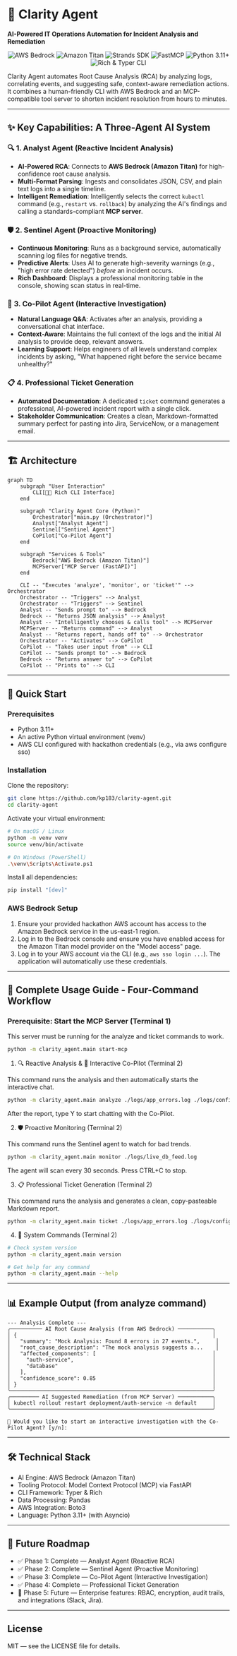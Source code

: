 # 🤖 Clarity Agent

**AI-Powered IT Operations Automation for Incident Analysis and Remediation**

<p align="center">
  <img src="https://img.shields.io/badge/AWS-Bedrock-orange?style=for-the-badge" alt="AWS Bedrock"/>
  <img src="https://img.shields.io/badge/AI_Model-Amazon_Titan-F8991D?style=for-the-badge" alt="Amazon Titan"/>
  <img src="https://img.shields.io/badge/SDK-Strands-informational?style=for-the-badge" alt="Strands SDK"/>
  <img src="https://img.shields.io/badge/Protocol-FastMCP-lightgrey?style=for-the-badge" alt="FastMCP"/>
  <img src="https://img.shields.io/badge/Python-3.11+-blue?style=for-the-badge" alt="Python 3.11+"/>
  <img src="https://img.shields.io/badge/CLI-Rich_&_Typer-purple?style=for-the-badge" alt="Rich & Typer CLI"/>
</p>

Clarity Agent automates Root Cause Analysis (RCA) by analyzing logs, correlating events, and suggesting safe, context-aware remediation actions. It combines a human-friendly CLI with AWS Bedrock and an MCP-compatible tool server to shorten incident resolution from hours to minutes.

---

## ✨ **Key Capabilities: A Three-Agent AI System**

### 🔍 **1. Analyst Agent (Reactive Incident Analysis)**
-   **AI-Powered RCA**: Connects to **AWS Bedrock (Amazon Titan)** for high-confidence root cause analysis.
-   **Multi-Format Parsing**: Ingests and consolidates JSON, CSV, and plain text logs into a single timeline.
-   **Intelligent Remediation**: Intelligently selects the correct `kubectl` command (e.g., `restart` vs. `rollback`) by analyzing the AI's findings and calling a standards-compliant **MCP server**.

### 🛡️ **2. Sentinel Agent (Proactive Monitoring)**
-   **Continuous Monitoring**: Runs as a background service, automatically scanning log files for negative trends.
-   **Predictive Alerts**: Uses AI to generate high-severity warnings (e.g., "high error rate detected") *before* an incident occurs.
-   **Rich Dashboard**: Displays a professional monitoring table in the console, showing scan status in real-time.

### 🤖 **3. Co-Pilot Agent (Interactive Investigation)**
-   **Natural Language Q&A**: Activates after an analysis, providing a conversational chat interface.
-   **Context-Aware**: Maintains the full context of the logs and the initial AI analysis to provide deep, relevant answers.
-   **Learning Support**: Helps engineers of all levels understand complex incidents by asking, "What happened right before the service became unhealthy?"

### 📋 **4. Professional Ticket Generation**
-   **Automated Documentation**: A dedicated `ticket` command generates a professional, AI-powered incident report with a single click.
-   **Stakeholder Communication**: Creates a clean, Markdown-formatted summary perfect for pasting into Jira, ServiceNow, or a management email.

---

## 🏗️ Architecture

```mermaid
graph TD
    subgraph "User Interaction"
        CLI[👨‍💻 Rich CLI Interface]
    end

    subgraph "Clarity Agent Core (Python)"
        Orchestrator["main.py (Orchestrator)"]
        Analyst["Analyst Agent"]
        Sentinel["Sentinel Agent"]
        CoPilot["Co-Pilot Agent"]
    end

    subgraph "Services & Tools"
        Bedrock["AWS Bedrock (Amazon Titan)"]
        MCPServer["MCP Server (FastAPI)"]
    end

    CLI -- "Executes 'analyze', 'monitor', or 'ticket'" --> Orchestrator
    Orchestrator -- "Triggers" --> Analyst
    Orchestrator -- "Triggers" --> Sentinel
    Analyst -- "Sends prompt to" --> Bedrock
    Bedrock -- "Returns JSON analysis" --> Analyst
    Analyst -- "Intelligently chooses & calls tool" --> MCPServer
    MCPServer -- "Returns command" --> Analyst
    Analyst -- "Returns report, hands off to" --> Orchestrator
    Orchestrator -- "Activates" --> CoPilot
    CoPilot -- "Takes user input from" --> CLI
    CoPilot -- "Sends prompt to" --> Bedrock
    Bedrock -- "Returns answer to" --> CoPilot
    CoPilot -- "Prints to" --> CLI
```

---

## 🚀 Quick Start

### Prerequisites

- Python 3.11+
- An active Python virtual environment (venv)
- AWS CLI configured with hackathon credentials (e.g., via aws configure sso)

### Installation

Clone the repository:

```bash
git clone https://github.com/kp183/clarity-agent.git
cd clarity-agent
```

Activate your virtual environment:

```bash
# On macOS / Linux
python -m venv venv
source venv/bin/activate

# On Windows (PowerShell)
.\venv\Scripts\Activate.ps1
```

Install all dependencies:

```bash
pip install "[dev]"
```

### AWS Bedrock Setup

1. Ensure your provided hackathon AWS account has access to the Amazon Bedrock service in the us-east-1 region.
2. Log in to the Bedrock console and ensure you have enabled access for the Amazon Titan model provider on the "Model access" page.
3. Log in to your AWS account via the CLI (e.g., `aws sso login ...`). The application will automatically use these credentials.

---

## 📖 Complete Usage Guide - Four-Command Workflow

### Prerequisite: Start the MCP Server (Terminal 1)
This server must be running for the analyze and ticket commands to work.

```bash
python -m clarity_agent.main start-mcp
```

1. 🔍 Reactive Analysis & 🤖 Interactive Co-Pilot (Terminal 2)

This command runs the analysis and then automatically starts the interactive chat.

```bash
python -m clarity_agent.main analyze ./logs/app_errors.log ./logs/config_changes.csv ./logs/deployment_logs.json ./logs/db_performance.log
```

After the report, type Y to start chatting with the Co-Pilot.

2. 🛡️ Proactive Monitoring (Terminal 2)

This command runs the Sentinel agent to watch for bad trends.

```bash
python -m clarity_agent.main monitor ./logs/live_db_feed.log
```

The agent will scan every 30 seconds. Press CTRL+C to stop.

3. 📋 Professional Ticket Generation (Terminal 2)

This command runs the analysis and generates a clean, copy-pasteable Markdown report.

```bash
python -m clarity_agent.main ticket ./logs/app_errors.log ./logs/config_changes.csv ./logs/deployment_logs.json ./logs/db_performance.log
```

4. 🔧 System Commands (Terminal 2)

```bash
# Check system version
python -m clarity_agent.main version

# Get help for any command
python -m clarity_agent.main --help
```

---

## 📊 Example Output (from analyze command)

```
--- Analysis Complete ---
╭────────── AI Root Cause Analysis (from AWS Bedrock) ───────────╮
│ {                                                              │
│   "summary": "Mock Analysis: Found 8 errors in 27 events.",     │
│   "root_cause_description": "The mock analysis suggests a...    │
│   "affected_components": [                                     │
│     "auth-service",                                            │
│     "database"                                                 │
│   ],                                                           │
│   "confidence_score": 0.85                                     │
│ }                                                              │
╰────────────────────────────────────────────────────────────────╯
╭───────── AI Suggested Remediation (from MCP Server) ───────────╮
│ kubectl rollout restart deployment/auth-service -n default     │
╰────────────────────────────────────────────────────────────────╯

🤖 Would you like to start an interactive investigation with the Co-Pilot Agent? [y/n]:
```

---

## 🛠️ Technical Stack

- AI Engine: AWS Bedrock (Amazon Titan)
- Tooling Protocol: Model Context Protocol (MCP) via FastAPI
- CLI Framework: Typer & Rich
- Data Processing: Pandas
- AWS Integration: Boto3
- Language: Python 3.11+ (with Asyncio)

---

## 🔮 Future Roadmap

- ✅ Phase 1: Complete — Analyst Agent (Reactive RCA)
- ✅ Phase 2: Complete — Sentinel Agent (Proactive Monitoring)
- ✅ Phase 3: Complete — Co-Pilot Agent (Interactive Investigation)
- ✅ Phase 4: Complete — Professional Ticket Generation
- 🔄 Phase 5: Future — Enterprise features: RBAC, encryption, audit trails, and integrations (Slack, Jira).

---

## License

MIT — see the LICENSE file for details.

